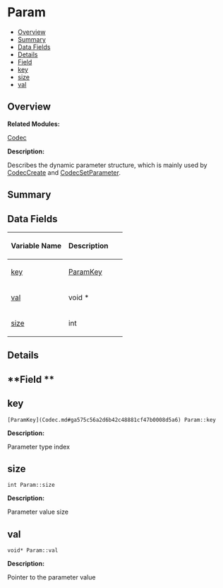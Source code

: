 # Param<a name="ZH-CN_TOPIC_0000001054718161"></a>

-   [Overview](#section1918344634165635)
-   [Summary](#section1254589222165635)
-   [Data Fields](#pub-attribs)
-   [Details](#section990879802165635)
-   [Field](#section745735996165635)
-   [key](#ace6f19effda894bc68afd60d5425a4a8)
-   [size](#a4f68079ff933352feeef5364436bc402)
-   [val](#a375689df3cbcede96a3fb20ab6e0a086)

## **Overview**<a name="section1918344634165635"></a>

**Related Modules:**

[Codec](Codec.md)

**Description:**

Describes the dynamic parameter structure, which is mainly used by  [CodecCreate](Codec.md#ga74aa0395a51f004390f7a92fb68faddd)  and  [CodecSetParameter](Codec.md#gaa080cf23aa5f77b30f3b90a026d97cc0). 

## **Summary**<a name="section1254589222165635"></a>

## Data Fields<a name="pub-attribs"></a>

<a name="table949182134165635"></a>
<table><thead align="left"><tr id="row1112009114165635"><th class="cellrowborder" valign="top" width="50%" id="mcps1.1.3.1.1"><p id="p1363026838165635"><a name="p1363026838165635"></a><a name="p1363026838165635"></a>Variable Name</p>
</th>
<th class="cellrowborder" valign="top" width="50%" id="mcps1.1.3.1.2"><p id="p1323027780165635"><a name="p1323027780165635"></a><a name="p1323027780165635"></a>Description</p>
</th>
</tr>
</thead>
<tbody><tr id="row581812498165635"><td class="cellrowborder" valign="top" width="50%" headers="mcps1.1.3.1.1 "><p id="p391962496165635"><a name="p391962496165635"></a><a name="p391962496165635"></a><a href="Param.md#ace6f19effda894bc68afd60d5425a4a8">key</a></p>
</td>
<td class="cellrowborder" valign="top" width="50%" headers="mcps1.1.3.1.2 "><p id="p563985887165635"><a name="p563985887165635"></a><a name="p563985887165635"></a><a href="Codec.md#ga575c56a2d6b42c48881cf47b0008d5a6">ParamKey</a> </p>
</td>
</tr>
<tr id="row1486768283165635"><td class="cellrowborder" valign="top" width="50%" headers="mcps1.1.3.1.1 "><p id="p553797008165635"><a name="p553797008165635"></a><a name="p553797008165635"></a><a href="Param.md#a375689df3cbcede96a3fb20ab6e0a086">val</a></p>
</td>
<td class="cellrowborder" valign="top" width="50%" headers="mcps1.1.3.1.2 "><p id="p1768374466165635"><a name="p1768374466165635"></a><a name="p1768374466165635"></a>void * </p>
</td>
</tr>
<tr id="row1104252123165635"><td class="cellrowborder" valign="top" width="50%" headers="mcps1.1.3.1.1 "><p id="p495988895165635"><a name="p495988895165635"></a><a name="p495988895165635"></a><a href="Param.md#a4f68079ff933352feeef5364436bc402">size</a></p>
</td>
<td class="cellrowborder" valign="top" width="50%" headers="mcps1.1.3.1.2 "><p id="p568194776165635"><a name="p568194776165635"></a><a name="p568194776165635"></a>int </p>
</td>
</tr>
</tbody>
</table>

## **Details**<a name="section990879802165635"></a>

## **Field **<a name="section745735996165635"></a>

## key<a name="ace6f19effda894bc68afd60d5425a4a8"></a>

```
[ParamKey](Codec.md#ga575c56a2d6b42c48881cf47b0008d5a6) Param::key
```

 **Description:**

Parameter type index 

## size<a name="a4f68079ff933352feeef5364436bc402"></a>

```
int Param::size
```

 **Description:**

Parameter value size 

## val<a name="a375689df3cbcede96a3fb20ab6e0a086"></a>

```
void* Param::val
```

 **Description:**

Pointer to the parameter value 

